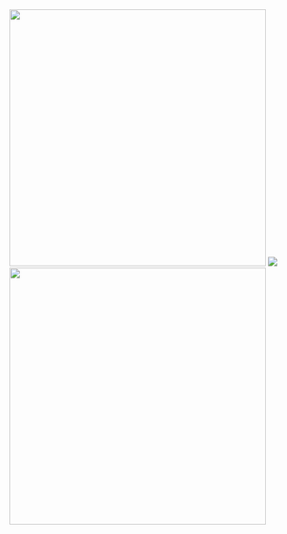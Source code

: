 <img width="450px" src="https://github-readme-stats-eight-theta-20.vercel.app/api?username=BeeFriedman&hide=stars&include_all_commits=true&count_private=true&show_icons=true&theme=transparent">
<img  src="https://github-readme-stats-eight-theta-20.vercel.app/api/top-langs/?username=BeeFriedman&layout=compact&theme=transparent&langs_count=10">
<img width="450px" src="https://leetcard.jacoblin.cool/beefriedman?ext=heatmap">
